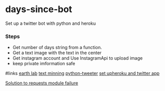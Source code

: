 # days-since-bot

Set up a twitter bot with python and heroku

### Steps
+ Get number of days string from a function.
+ Get a text image with the text in the center
+ Get instagram account and Use InstagramApi to upload image
+ keep private imformation safe

#links
[earth lab](https://www.earthdatascience.org/courses/earth-analytics-python/using-apis-natural-language-processing-twitter/get-and-use-twitter-data-in-python/)
[text minning](http://adilmoujahid.com/posts/2014/07/twitter-analytics/)
[python-tweeter](https://github.com/bear/python-twitter)
[set upheroku and twitter app](https://dev.to/emcain/how-to-set-up-a-twitter-bot-with-python-and-heroku-1n39)

[Solution to requests module failure](https://stackoverflow.com/a/38854398)